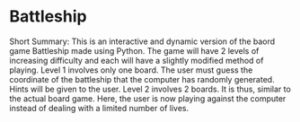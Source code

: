# Battleship
Short Summary:
    This is an interactive and dynamic version of the baord game Battleship made using Python. The game will have 2 levels of increasing difficulty and each will have a slightly modified method of playing. 
    Level 1 involves only one board. The user must guess the coordinate of the battleship that the computer has randomly generated. Hints will be given to the user. 
    Level 2 involves 2 boards. It is thus, similar to the actual board game.  Here, the user is now playing against the computer instead of dealing with a limited number of lives.
